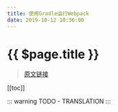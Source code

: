 ```yaml
---
title: 使用Gradle运行Webpack
date: 2019-10-12 10:36:00
---
```


# {{ $page.title }}

> [原文链接](https://guides.gradle.org/running-webpack-with-gradle/)

[[toc]]

::: warning
TODO - TRANSLATION
:::
